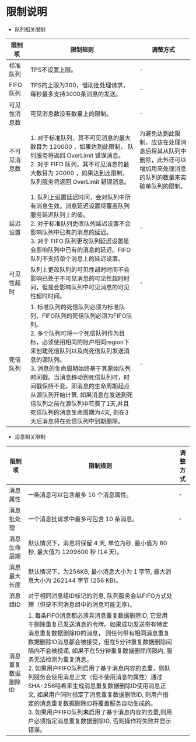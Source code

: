 # 限制说明
- 队列相关限制

| 限制项       | 限制规则                                                     | 调整方式                                                     |
| ------------ | ------------------------------------------------------------ | ------------------------------------------------------------ |
| 标准队列     | TPS不设置上限。                                              | -                                                            |
| FIFO队列     | TPS的上限为300，借助批处理请求，每秒最多支持3000条消息的发送。 | -                                                            |
| 可见性消息数 | 可见消息数没有数量上的限制。                                 | -                                                            |
| 不可见消息数 | 1. 对于标准队列，其不可见消息的最大数目为 120000 ，如果达到此限制， 队列服务将返回 OverLimit 错误消息。<br/>2. 对于 FIFO 队列，其不可见消息的最大数目为 20000 ，如果达到此限制， 队列服务将返回 OverLimit 错误消息。 | 为避免达到此限制，应该在处理消息后将其从队列中删除，此外还可以增加用来处理消息的队列的数量来突破单队列的限制。 |
| 延迟设置     | 1. 队列上设置延迟时间，会对队列中所有消息生效。消息延迟设置将覆盖队列服务延迟队列上的值。<br/>2. 对于标准队列更改队列延迟设置不会影响队列中已有的消息的延迟。<br/>3. 对于 FIFO 队列更改队列延迟设置是会影响队列中已有的消息的延迟。FIFO 队列不支持单个消息上的延迟设置。 | -                                                            |
| 可见性超时   | 队列上更改队列的可见性超时时间不会影响已处于不可见消息的可见性超时时间，但是会影响队列中可见消息的可见性超时时间。 | -                                                            |
| 死信队列     | 1. 标准队列的死信队列必须为标准队列，FIFO队列的死信队列必须为FIFO队列。<br/>2. 多个队列可将一个死信队列作为目标，必须使用相同的账户相同region下来创建死信队列以及向死信队列发送消息的源队列。<br/>3. 消息的生命周期始终基于其原始队列时间戳。当消息移动到死信队列时，时间戳保持不变。即消息的生命周期起点从源队列开始计算, 如果消息在发送到死信队列之前在源队列中花费了1天,并且死信队列的消息生命周期为4天, 则在3天后消息将在死信队列中到期删除。 | -                                                            |



- 消息相关限制

| 限制项             | 限制规则                                                     | 调整方式 |
| ------------------ | ------------------------------------------------------------ | -------- |
| 消息属性           | 一条消息可以包含最多 10 个消息属性。                         | -        |
| 消息批处理         | 一个消息批请求中最多可包含 10 条消息。                       | -        |
| 消息生命周期       | 默认情况下，消息将保留 4 天, 单位为秒, 最小值为 60 秒, 最大值为 1209600 秒 (14 天)。 |          |
| 消息最大长度       | 默认情况下，为256KB, 最小消息大小为 1 字节, 最大消息大小为 262144 字节 (256 KB)。 |          |
| 消息组ID           | 对于相同消息组ID标记的消息, 队列服务会以FIFO方式处理（但是不同消息组中的消息可能无序)。 |          |
| 消息重复数据删除ID | 1. 每条FIFO消息都必须具消息重复数据删除ID, 它是用于删除重复已发送消息的令牌。如果成功发送带有特定消息重复数据删除ID的消息， 则任何带有相同消息重复数据删除ID消息都会被接受，但在5分钟重复数据删除间隔内不会被投递, 如果不在5分钟重复数据删除间隔内, 服务无法检测为重复消息。<br/>2. 如果用户FIFO队列启用了基于消息内容的去重，则队列服务会使用消息正文（但不使用消息的属性）通过SHA-256哈希来生成消息重复数据删除ID使用消息正文, 如果用户同时指定了消息重复数据删除ID, 则用户指定的消息重复数据删除ID将覆盖服务自动生成的。<br/>3. 如果用户FIFO队列**未**启用了基于消息内容的去重,则用户必须指定消息重复数据删除ID, 否则操作将失败并显示错误。 |          |



